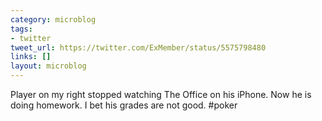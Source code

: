 ```yaml
---
category: microblog
tags:
- twitter
tweet_url: https://twitter.com/ExMember/status/5575798480
links: []
layout: microblog
---
```

Player on my right stopped watching The Office on his iPhone. Now he is doing homework. I bet his grades are not good. #poker
